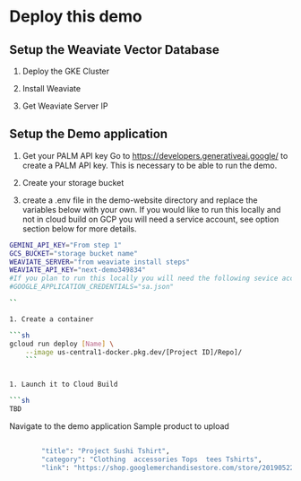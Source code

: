 



# Deploy this demo



## Setup the Weaviate Vector Database

1. Deploy the GKE Cluster

1. Install Weaviate 

1. Get Weaviate Server IP

## Setup the Demo application



1.  Get your PALM API key
Go to https://developers.generativeai.google/ to create a PALM API key. This is necessary to be able to run the demo.

1. Create your storage bucket

1. create a .env file in the demo-website directory and replace the variables below with your own. If you would like to run this locally and not in cloud build on GCP you will need a service account, see option section below for more details. 


```sh 
GEMINI_API_KEY="From step 1"
GCS_BUCKET="storage bucket name"
WEAVIATE_SERVER="from weaviate install steps"
WEAVIATE_API_KEY="next-demo349834"
#If you plan to run this locally you will need the following sevice account varable
#GOOGLE_APPLICATION_CREDENTIALS="sa.json"

``

1. Create a container

```sh
gcloud run deploy [Name] \
    --image us-central1-docker.pkg.dev/[Project ID]/Repo]/
    ```


1. Launch it to Cloud Build

```sh
TBD
```



Navigate to the demo application 
Sample product to upload

```sh
  
        "title": "Project Sushi Tshirt",
        "category": "Clothing  accessories Tops  tees Tshirts",
        "link": "https://shop.googlemerchandisestore.com/store/20190522377/assets/items/images/GGCPGXXX1338.jpg",
  
```